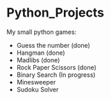 ﻿# Python_Projects
My small python games:
- Guess the number (done)
- Hangman (done)
- Madlibs (done)
- Rock Paper Scissors (done)
- Binary Search (In progress)
- Minesweeper
- Sudoku Solver 
